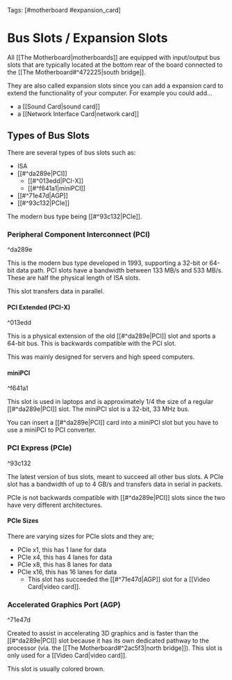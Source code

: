 Tags: [#motherboard #expansion_card]

# Bus Slots / Expansion Slots

All [[The Motherboard|motherboards]] are equipped with input/output bus slots that are typically located at the bottom rear of the board connected to the [[The Motherboard#^472225|south bridge]].

They are also called expansion slots since you can add a expansion card to extend the functionality of your computer. For example you could add...

- a [[Sound Card|sound card]]
- a [[Network Interface Card|network card]]

## Types of Bus Slots

There are several types of bus slots such as:

- ISA
- [[#^da289e|PCI]]
	- [[#^013edd|PCI-X]]
	- [[#^f641a1|miniPCI]]
- [[#^71e47d|AGP]]
- [[#^93c132|PCIe]]

The modern bus type being [[#^93c132|PCIe]].

### Peripheral Component Interconnect (PCI)

^da289e

This is the modern bus type developed in 1993, supporting a 32-bit or 64-bit data path. PCI slots have a bandwidth between 133 MB/s and 533 MB/s. These are half the physical length of ISA slots.

This slot transfers data in parallel.

#### PCI Extended (PCI-X)

^013edd

This is a physical extension of the old [[#^da289e|PCI]] slot and sports a 64-bit bus. This is backwards compatible with the PCI slot.

This was mainly designed for servers and high speed computers.

#### miniPCI

^f641a1

This slot is used in laptops and is approximately 1/4 the size of a regular [[#^da289e|PCI]] slot. The miniPCI slot is a 32-bit, 33 MHz bus.

You can insert a [[#^da289e|PCI]] card into a miniPCI slot but you have to use a miniPCI to PCI converter.

### PCI Express (PCIe)

^93c132

The latest version of bus slots, meant to succeed all other bus slots. A PCIe slot has a bandwidth of up to 4 GB/s and transfers data in serial in packets.

PCIe is not backwards compatible with [[#^da289e|PCI]] slots since the two have very different architectures.

#### PCIe Sizes

There are varying sizes for PCIe slots and they are;

- PCIe x1, this has 1 lane for data
- PCIe x4, this has 4 lanes for data
- PCIe x8, this has 8 lanes for data
- PCIe x16, this has 16 lanes for data
	- This slot has succeeded the [[#^71e47d|AGP]] slot for a [[Video Card|video card]].

### Accelerated Graphics Port (AGP)

^71e47d

Created to assist in accelerating 3D graphics and is faster than the [[#^da289e|PCI]] slot because it has its own dedicated pathway to the processor (via. the [[The Motherboard#^2ac5f3|north bridge]]). This slot is only used for a [[Video Card|video card]].

This slot is usually colored brown.